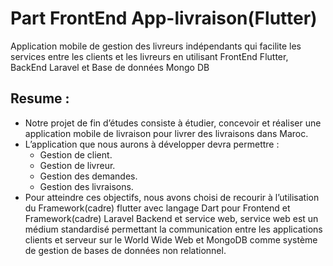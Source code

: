 # Part FrontEnd App-livraison(Flutter)
Application mobile de gestion des livreurs indépendants qui facilite les services entre les clients et les livreurs en utilisant FrontEnd Flutter, BackEnd Laravel et Base de données Mongo DB

## Resume :
- Notre projet de fin d’études consiste à étudier, concevoir et réaliser une application mobile de livraison pour livrer des livraisons dans Maroc.
- L’application que nous aurons à développer devra permettre :
  - Gestion de client.
  - Gestion de livreur.
  - Gestion des demandes.
  - Gestion des livraisons.
- Pour atteindre ces objectifs, nous avons choisi de recourir à l’utilisation du Framework(cadre) flutter avec langage Dart pour Frontend et Framework(cadre) Laravel Backend et service web, service web est un médium standardisé permettant la communication entre les applications clients et serveur sur le World Wide Web et MongoDB comme système de gestion de bases de données non relationnel.


